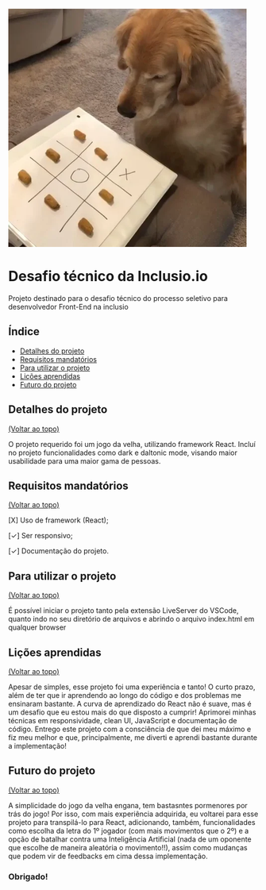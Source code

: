 ![Dog playing tic-tac-toe gif](https://raw.githubusercontent.com/YuriValenca/JogoDaVelhaJS/main/assets/giphy.webp)

# Desafio técnico da Inclusio.io

Projeto destinado para o desafio técnico do processo seletivo para desenvolvedor Front-End na inclusio

## Índice

- [Detalhes do projeto](#detalhes-do-projeto)
- [Requisitos mandatórios](#requisitos-mandatórios)
- [Para utilizar o projeto](#para-utilizar-o-projeto)
- [Lições aprendidas](#lições-aprendidas)
- [Futuro do projeto](#futuro-do-projeto)

## Detalhes do projeto

[(Voltar ao topo)](#índice)

O projeto requerido foi um jogo da velha, utilizando framework React. Incluí no projeto funcionalidades como dark e daltonic mode, visando maior usabilidade para uma maior gama de pessoas.

## Requisitos mandatórios

[(Voltar ao topo)](#índice)

[X] Uso de framework (React);

[✓] Ser responsivo;

[✓] Documentação do projeto.

## Para utilizar o projeto

[(Voltar ao topo)](#índice)

É possível iniciar o projeto tanto pela extensão LiveServer do VSCode, quanto indo no seu diretório de arquivos e abrindo o arquivo index.html em qualquer browser

## Lições aprendidas

[(Voltar ao topo)](#índice)

Apesar de simples, esse projeto foi uma experiência e tanto! O curto prazo, além de ter que ir aprendendo ao longo do código e dos problemas me ensinaram bastante. A curva de aprendizado do React não é suave, mas é um desafio que eu estou mais do que disposto a cumprir! Aprimorei minhas técnicas em responsividade, clean UI, JavaScript e documentação de código. Entrego este projeto com a consciência de que dei meu máximo e fiz meu melhor e que, principalmente, me diverti e aprendi bastante durante a implementação!

## Futuro do projeto

[(Voltar ao topo)](#índice)

A simplicidade do jogo da velha engana, tem bastasntes pormenores por trás do jogo! Por isso, com mais experiência adquirida, eu voltarei para esse projeto para transpilá-lo para React, adicionando, também, funcionalidades como escolha da letra do 1º jogador (com mais movimentos que o 2º) e a opção de batalhar contra uma Inteligência Artificial (nada de um oponente que escolhe de maneira aleatória o movimento!!), assim como mudanças que podem vir de feedbacks em cima dessa implementação.

### Obrigado!
